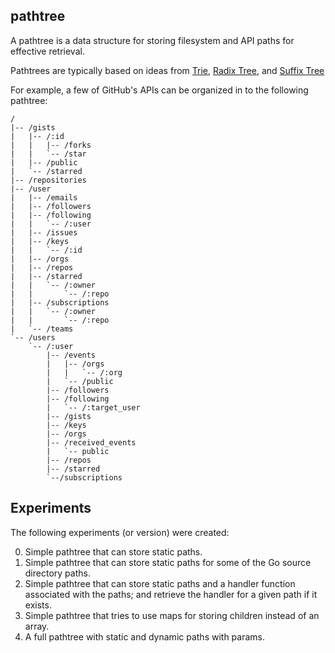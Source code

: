 ## pathtree

A pathtree is a data structure for storing filesystem and API paths for
effective retrieval. 

Pathtrees are typically based on ideas from
[Trie](ahttps://en.wikipedia.org/wiki/Trie),
[Radix Tree](httaps://en.wikipedia.org/wiki/Radix_tree), and  [Suffix
Tree](https://en.w....ikipedia.org/wiki/Suffix_tree)


For example, a few of GitHub's APIs can be organized in to the following
pathtree:

```
/
|-- /gists
|   |-- /:id
|   |   |-- /forks
|   |   `-- /star
|   |-- /public
|   `-- /starred
|-- /repositories
|-- /user
|   |-- /emails
|   |-- /followers
|   |-- /following
|   |   `-- /:user
|   |-- /issues
|   |-- /keys
|   |   `-- /:id
|   |-- /orgs
|   |-- /repos
|   |-- /starred
|   |   `-- /:owner
|   |       `-- /:repo
|   |-- /subscriptions
|   |   `-- /:owner
|   |       `-- /:repo
|   `-- /teams
`-- /users
    `-- /:user
        |-- /events
        |   |-- /orgs
        |   |   `-- /:org
        |   `-- /public
        |-- /followers
        |-- /following
        |   `-- /:target_user
        |-- /gists
        |-- /keys
        |-- /orgs
        |-- /received_events
        |   `-- public
        |-- /repos
        |-- /starred
        `--/subscriptions
```

## Experiments

The following experiments (or version) were created:

0. Simple pathtree that can store static paths.
1. Simple pathtree that can store static paths for some of the Go source
   directory paths.
2. Simple pathtree that can store static paths and a handler function
   associated with the paths; and retrieve the handler for a given path if it
   exists.
3. Simple pathtree that tries to use maps for storing children instead of an
   array.
4. A full pathtree with static and dynamic paths with params.

